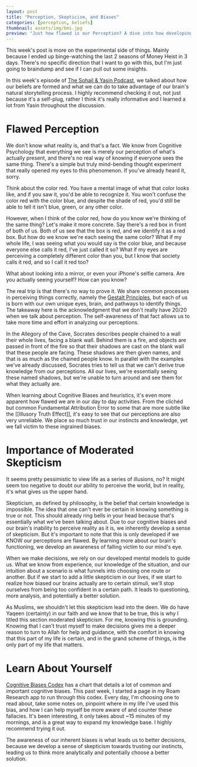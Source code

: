 ```yaml
---
layout: post
title: "Perception, Skepticism, and Biases"
categories: [perception, beliefs]
thumbnail: assets/img/bmi.jpg
preview: "Just how flawed is our Perception? A dive into how developing a self awareness to our own biases can help us make better decisions"
---
```


This week's post is more on the experimental side of things. Mainly because I ended up binge-watching the last 2 seasons of Money Heist in 3 days. There's no specific direction that I want to go with this, but I'm just going to braindump and see if I can pull out some insights. 

In this week's episode of [The Sohail & Yasin Podcast](https://anchor.fm/yands/episodes/Episode-6--How-to-hack-your-brain-using-Beliefs-to-get-to-Jannah--Make-more-Money-and-Achieve-your-Goals-ek62v5), we talked about how our beliefs are formed and what we can do to take advantage of our brain's natural storytelling process. I highly recommend checking it out, not just because it's a self-plug, rather I think it's really informative and I learned a lot from Yasin throughout the discussion.

# Flawed Perception

We don't know what reality is, and that's a fact. We know from Cognitive Psychology that everything we see is merely our perception of what's actually present, and there's no real way of knowing if everyone sees the same thing. There's a simple but truly mind-bending thought experiment that really opened my eyes to this phenomenon. If you've already heard it, sorry.

Think about the color red. You have a mental image of what that color looks like, and if you saw it, you'd be able to recognize it. You won't confuse the color red with the color blue, and despite the shade of red, you'd still be able to tell it isn't blue, green, or any other color.

However, when I think of the color red, how do you know we're thinking of the same thing? Let's make it more concrete. Say there's a red box in front of both of us. Both of us see that the box is red, and we identify it as a red box. But how do we know we're each seeing the same color? What if my whole life, I was seeing what you would say is the color blue, and because everyone else calls it red, I've just called it so? What if my eyes are perceiving a completely different color than you, but I know that society calls it red, and so I call it red too? 

What about looking into a mirror, or even your iPhone's selfie camera. Are you actually seeing yourself? How can you know?

The real trip is that there's no way to prove it. We share common processes in perceiving things correctly, namely the [Gestalt Principles](https://uxhints.com/visual-ui-design/gestalt-principles/), but each of us is born with our own unique eyes, brain, and pathways to identify things. The takeaway here is the acknowledgment that we don't really have 20/20 when we talk about perception. The self-awareness of that fact allows us to take more time and effort in analyzing our perceptions. 

In the Allegory of the Cave, Socrates describes people chained to a wall their whole lives, facing a blank wall. Behind them is a fire, and objects are passed in front of the fire so that their shadows are cast on the blank wall that these people are facing. These shadows are then given names, and that is as much as the chained people know. In parallel with the examples we've already discussed, Socrates tries to tell us that we can't derive true knowledge from our perceptions. All our lives, we're essentially seeing these named shadows, but we're unable to turn around and see them for what they actually are.

When learning about Cognitive Biases and heuristics, it's even more apparent how flawed we are in our day to day activities. From the clichéd but common Fundamental Attribution Error to some that are more subtle like the [[Illusory Truth Effect]], it's easy to see that our perceptions are also very unreliable. We place so much trust in our instincts and knowledge, yet we fall victim to these ingrained biases. 

# Importance of Moderated Skepticism

It seems pretty pessimistic to view life as a series of illusions, no? It might seem too negative to doubt our ability to perceive the world, but in reality, it's what gives us the upper hand. 

Skepticism, as defined by philosophy, is the belief that certain knowledge is impossible. The idea that one can't ever be certain in knowing something is true or not. This should already ring bells in your head because that's essentially what we've been talking about. Due to our cognitive biases and our brain's inability to perceive reality as it is, we inherently develop a sense of skepticism. But it's important to note that this is only developed if we KNOW our perceptions are flawed. By learning more about our brain's functioning, we develop an awareness of falling victim to our mind's eye.

When we make decisions, we rely on our developed mental models to guide us. What we know from experience, our knowledge of the situation, and our intuition about a scenario is what funnels into choosing one route or another. But if we start to add a little skepticism in our lives, if we start to realize how biased our brains actually are to certain stimuli, we'll stop ourselves from being too confident in a certain path. It leads to questioning, more analysis, and potentially a better solution. 

As Muslims, we shouldn't let this skepticism lead into the deen. We do have Yaqeen (certainty) in our faith and we know that to be true, this is why I titled this section moderated skepticism. For me, knowing this is grounding. Knowing that I can't trust myself to make decisions gives me a deeper reason to turn to Allah for help and guidance, with the comfort in knowing that this part of my life is certain, and in the grand scheme of things, is the only part of my life that matters. 

# Learn About Yourself

[Cognitive Biases Codex](https://www.teachthought.com/critical-thinking/the-cognitive-bias-codex-a-visual-of-180-cognitive-biases/?utm_campaign=MIND%20%26%20MACHINE%20Newsletter&utm_medium=email&utm_source=Revue%20newsletter) has a chart that details a lot of common and important cognitive biases. This past week, I started a page in my Roam Research app to run through this codex. Every day, I'm choosing one to read about, take some notes on, pinpoint where in my life I've used this bias, and how I can help myself be more aware of and counter these fallacies. It's been interesting, it only takes about ~15 minutes of my mornings, and is a great way to expand my knowledge base. I highly recommend trying it out. 

The awareness of our inherent biases is what leads us to better decisions, because we develop a sense of skepticism towards trusting our instincts, leading us to think more analytically and potentially choose a better solution.
